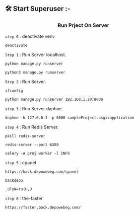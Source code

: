 ## 🛠️ Start Superuser :-

<h3 align="center"> Run Prject On Server </h3>

`step 0` : deactivate venv

```
deactivate
```

`Step 1` : Run Server localhost.

```
python manage.py runserver
```

```
python3 manage.py runserver
```

`Step 2` : Run Server.

```
ifconfig
```

```
python manage.py runserver 192.168.1.20:8000
```

`step 3` : Run Server daphne.

```
daphne -b 127.0.0.1 -p 8000 sampleProject.asgi:application
```

`step 4` : Run Redis Server.

```
pkill redis-server
```

```
redis-server --port 6380
```

```
celery -A proj worker -l INFO
```

`step 5` : cpanel

```
https://back.depowebeg.com/cpanel
```

```
backdepo
```

```
_uFyW=ru(H,D
```

`step 6` : the-faster

```
https://faster.back.depowebeg.com/
```
